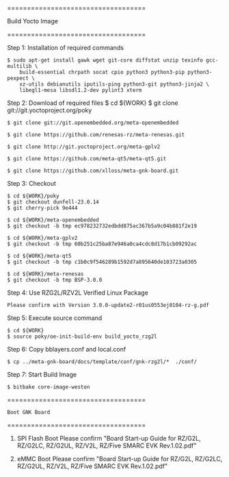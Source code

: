 ===================================

Build Yocto Image

===================================


Step 1: Installation of required commands

	$ sudo apt-get install gawk wget git-core diffstat unzip texinfo gcc-multilib \
		build-essential chrpath socat cpio python3 python3-pip python3-pexpect \
		xz-utils debianutils iputils-ping python3-git python3-jinja2 \
		libegl1-mesa libsdl1.2-dev pylint3 xterm


Step 2: Download of required files
	$ cd ${WORK}
	$ git clone git://git.yoctoproject.org/poky

	$ git clone git://git.openembedded.org/meta-openembedded
	
	$ git clone https://github.com/renesas-rz/meta-renesas.git
	
	$ git clone http://git.yoctoproject.org/meta-gplv2
	
	$ git clone https://github.com/meta-qt5/meta-qt5.git
	
	$ git clone https://github.com/xlloss/meta-gnk-board.git
	


Step 3: Checkout

	$ cd ${WORK}/poky
	$ git checkout dunfell-23.0.14
	$ git cherry-pick 9e444

	$ cd ${WORK}/meta-openembedded
	$ git checkout -b tmp ec978232732edbdd875ac367b5a9c04b881f2e19

	$ cd ${WORK}/meta-gplv2
	$ git checkout -b tmp 60b251c25ba87e946a0ca4cdc8d17b1cb09292ac

	$ cd ${WORK}/meta-qt5
	$ git checkout -b tmp c1b0c9f546289b1592d7a895640de103723a0305

	$ cd ${WORK}/meta-renesas
	$ git checkout -b tmp BSP-3.0.0


Step 4: Use RZG2L/RZV2L Verified Linux Package

	Please confirm with Version 3.0.0-update2-r01us0553ej0104-rz-g.pdf


Step 5: Execute source command

	$ cd ${WORK}
	$ source poky/oe-init-build-env build_yocto_rzg2l


Step 6: Copy bblayers.conf and local.conf

	$ cp ../meta-gnk-board/docs/template/conf/gnk-rzg2l/*  ./conf/


Step 7: Start Build Image

	$ bitbake core-image-weston


===================================

	Boot GNK Board

===================================

1. SPI Flash Boot
	Please confirm
	"Board Start-up Guide for RZ/G2L, RZ/G2LC, RZ/G2UL, RZ/V2L, RZ/Five SMARC EVK Rev.1.02.pdf"
	

2. eMMC Boot
	Please confirm
	"Board Start-up Guide for RZ/G2L, RZ/G2LC, RZ/G2UL, RZ/V2L, RZ/Five SMARC EVK Rev.1.02.pdf"
